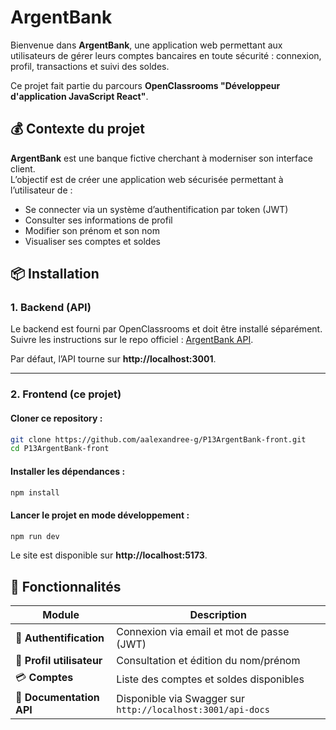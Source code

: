 # ArgentBank

Bienvenue dans **ArgentBank**, une application web permettant aux utilisateurs de gérer leurs comptes bancaires en toute sécurité : connexion, profil, transactions et suivi des soldes.

Ce projet fait partie du parcours **OpenClassrooms "Développeur d'application JavaScript React"**.

## 💰 Contexte du projet

**ArgentBank** est une banque fictive cherchant à moderniser son interface client.  
L’objectif est de créer une application web sécurisée permettant à l’utilisateur de :

- Se connecter via un système d’authentification par token (JWT)
- Consulter ses informations de profil
- Modifier son prénom et son nom
- Visualiser ses comptes et soldes

## 📦 Installation

### 1. Backend (API)

Le backend est fourni par OpenClassrooms et doit être installé séparément.  
Suivre les instructions sur le repo officiel : [ArgentBank API](https://github.com/OpenClassrooms-Student-Center/Project-10-Bank-API).

Par défaut, l’API tourne sur **http://localhost:3001**.

---

### 2. Frontend (ce projet)

#### Cloner ce repository :

```bash
git clone https://github.com/aalexandree-g/P13ArgentBank-front.git
cd P13ArgentBank-front
```

#### Installer les dépendances :

```bash
npm install
```

#### Lancer le projet en mode développement :

```bash
npm run dev
```

Le site est disponible sur **http://localhost:5173**.

## 📖 Fonctionnalités

| Module                    | Description                                                 |
| ------------------------- | ----------------------------------------------------------- |
| 🔐 **Authentification**   | Connexion via email et mot de passe (JWT)                   |
| 👤 **Profil utilisateur** | Consultation et édition du nom/prénom                       |
| 💳 **Comptes**            | Liste des comptes et soldes disponibles                     |
| 📘 **Documentation API**  | Disponible via Swagger sur `http://localhost:3001/api-docs` |

